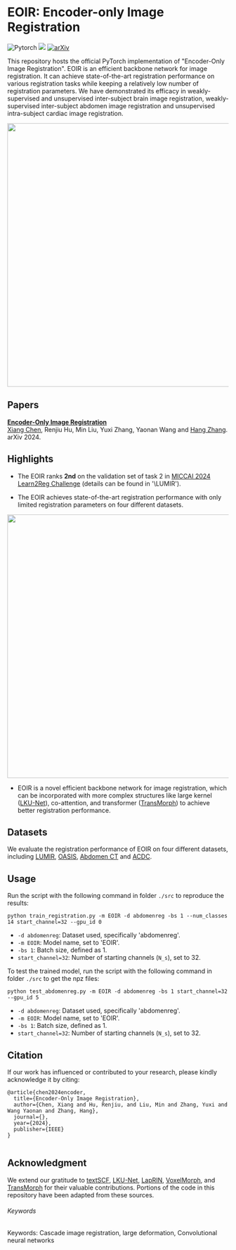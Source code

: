 # EOIR: Encoder-only Image Registration


![Pytorch](https://img.shields.io/badge/Implemented%20in-Pytorch-red.svg) <a href="https://opensource.org/licenses/MIT"><img src="https://img.shields.io/badge/License-MIT-yellow.svg"></a> [![arXiv](https://img.shields.io/badge/arXiv-2111.10480-b31b1b.svg)](https://arxiv.org/abs/2311.15607)

This repository hosts the official PyTorch implementation of "Encoder-Only Image Registration". EOIR is an efficient backbone network for image registration. It can achieve state-of-the-art registration performance on various registration tasks while keeping a relatively low number of registration parameters. We have demonstrated its efficacy in weakly-supervised and unsupervised inter-subject brain image registration, weakly-supervised inter-subject abdomen image registration and unsupervised intra-subject cardiac image registration.

<p align="center">
    <img src="https://githubusercontent.com/XiangChen1994/EOIR/main/figs/encoder_flow_estimator.png" width="600"/>
</p>

## Papers

**[Encoder-Only Image Registration](https://arxiv.org/abs/2311.15607)** <br>
[Xiang Chen](https://grzy.hnu.edu.cn/site/index/chenxiang), Renjiu Hu, Min Liu, Yuxi Zhang, Yaonan Wang and [Hang Zhang](https://tinymilky.com). <br>
arXiv 2024.


## Highlights

- The EOIR ranks **2nd** on the validation set of task 2 in [MICCAI 2024 Learn2Reg Challenge](https://learn2reg.grand-challenge.org/) (details can be found in '\LUMIR').


- The EOIR achieves state-of-the-art registration performance with only limited registration parameters on four different datasets.
<p align="center">
    <img src="https://github.com/XiangChen1994/EOIR/main/figs/eoir_abdomen.png" width="600"/>
</p>

- EOIR is a novel efficient backbone network for image registration, which can be incorporated with more complex structures like large kernel ([LKU-Net](https://github.com/xi-jia/LKU-Net)), co-attention, and transformer ([TransMorph](https://github.com/junyuchen245/TransMorph_Transformer_for_Medical_Image_Registration)) to achieve better registration performance.  


## Datasets

We evaluate the registration performance of EOIR on four different datasets, including [LUMIR](https://drive.google.com/uc?export=download&id=1PTHAX9hZX7HBXXUGVvI1ar1LUf4aVbq9), [OASIS](https://learn2reg.grand-challenge.org/Learn2Reg2021/), [Abdomen CT](https://drive.usercontent.google.com/download?id=1aWyS_mQ5n7X2bTk9etHrn5di2-EZEzyO&export=download&authuser=0) and [ACDC](https://www.creatis.insa-lyon.fr/Challenge/acdc/databases.html).

## Usage
Run the script with the following command in folder `./src` to reproduce the results:
```
python train_registration.py -m EOIR -d abdomenreg -bs 1 --num_classes 14 start_channel=32 --gpu_id 0
```

- `-d abdomenreg`: Dataset used, specifically 'abdomenreg'.
- `-m EOIR`: Model name, set to 'EOIR'.
- `-bs 1`: Batch size, defined as 1.
- `start_channel=32`: Number of starting channels (`N_s`), set to 32.


To test the trained model, run the script with the following command in folder `./src` to get the npz files:
```
python test_abdomenreg.py -m EOIR -d abdomenreg -bs 1 start_channel=32 --gpu_id 5
```
- `-d abdomenreg`: Dataset used, specifically 'abdomenreg'.
- `-m EOIR`: Model name, set to 'EOIR'.
- `-bs 1`: Batch size, defined as 1.
- `start_channel=32`: Number of starting channels (`N_s`), set to 32.


## Citation
If our work has influenced or contributed to your research, please kindly acknowledge it by citing:
```
@article{chen2024encoder,
  title={Encoder-Only Image Registration},
  author={Chen, Xiang and Hu, Renjiu, and Liu, Min and Zhang, Yuxi and Wang Yaonan and Zhang, Hang},
  journal={},
  year={2024},
  publisher={IEEE}
}


```

## Acknowledgment

We extend our gratitude to [textSCF](https://github.com/tinymilky/TextSCF/tree/main), [LKU-Net](https://github.com/xi-jia/LKU-Net), [LapRIN](https://github.com/cwmok/LapIRN), [VoxelMorph](https://github.com/voxelmorph/voxelmorph), and [TransMorph](https://github.com/junyuchen245/TransMorph_Transformer_for_Medical_Image_Registration) for their valuable contributions. Portions of the code in this repository have been adapted from these sources.

###### Keywords
Keywords: Cascade image registration, large deformation, Convolutional neural networks